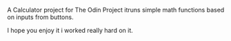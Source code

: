 A Calculator project for The Odin Project itruns simple math functions based on inputs from buttons.

I hope you enjoy it i worked really hard on it.